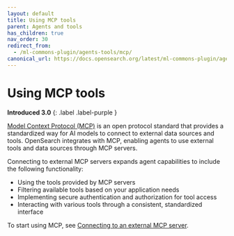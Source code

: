 ```yaml
---
layout: default
title: Using MCP tools
parent: Agents and tools
has_children: true
nav_order: 30
redirect_from:
  - /ml-commons-plugin/agents-tools/mcp/
canonical_url: https://docs.opensearch.org/latest/ml-commons-plugin/agents-tools/mcp/index/
---
```


# Using MCP tools
**Introduced 3.0**
{: .label .label-purple }

[Model Context Protocol (MCP)](https://modelcontextprotocol.io/introduction) is an open protocol standard that provides a standardized way for AI models to connect to external data sources and tools. OpenSearch integrates with MCP, enabling agents to use external tools and data sources through MCP servers.

Connecting to external MCP servers expands agent capabilities to include the following functionality:

- Using the tools provided by MCP servers
- Filtering available tools based on your application needs
- Implementing secure authentication and authorization for tool access
- Interacting with various tools through a consistent, standardized interface

To start using MCP, see [Connecting to an external MCP server]({{site.url}}{{site.baseurl}}/ml-commons-plugin/agents-tools/mcp/mcp-connector/). 